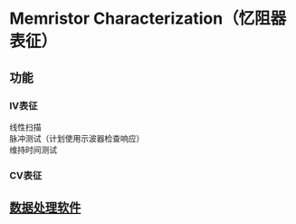 # Memristor Characterization（忆阻器表征）
## 功能  
### IV表征
线性扫描  
脉冲测试（计划使用示波器检查响应）  
维持时间测试
### CV表征
## [数据处理软件](https://github.com/hyx3179/MCRDP)  